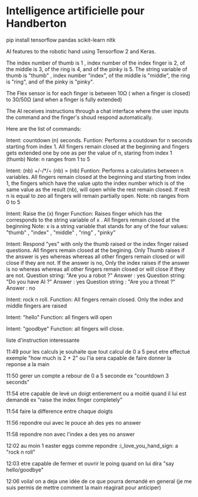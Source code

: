 # Intelligence artificielle pour Handberton

pip install tensorflow pandas scikit-learn nltk


AI features to the robotic hand using Tensorflow 2 and Keras. 

The index number of thumb is 1 , index number of the index finger is 2, of the middle is 3, of the ring is 4, and of the pinky is 5. The string variable of thumb is "thumb" , index number "index", of the middle is "middle", the ring is "ring", and of the pinky is "pinky". 

The Flex sensor is for each finger is between 10Ω ( when a finger is closed) to 30/50Ω (and when a finger is fully extended)


The AI receives instructions through a chat interface where the user inputs the command and the finger's shoud respond automatically.

Here are the list of commands:

Intent: countdown (n) seconds. 
Funtion: Performs a coutdown for n seconds starting from index 1. All fingers remain closed at the beginning and fingers gets extended one by one as per the value of n, staring from index 1 (thumb)
Note: n ranges from 1 to 5

Intent: (nb) +/-/*/÷ (nb) = (nb) 
Funtion: Performs a calculatins between n variables. All fingers remain closed at the beginning and starting from index 1, the fingers which have the value upto the index number which is of the same value as the result (nb), will open while the rest remain closed. If reslt n is equal to zeo all fingers will remain partially open.
Note: nb ranges from 0 to 5

Intent: Raise the (x) finger
Function: Raises finger which has the corresponds to the string variable of x . All fingers remain closed at the beginning
Note: x is a string variable that stands for any of the four values: "thumb" , "index" , "middle" , "ring" , "pinky"

Intent: Respond "yes" with only the thumb raised or the index finger raised questions.
All fingers remain closed at the begining. Only Thumb raises if the answer is yes whereas whereas all other fingers remain closed or will close if they are not. If the answer is no, Only the index raises if the answer is no whereas whereas all other fingers remain closed or will close if they are not.
Question string: "Are you a robot ?"
Answer : yes
Question string: "Do you have AI ?"
Answer : yes
Question string : "Are you a threat ?"
Answer : no

Intent: rock n roll.
Function: All fingers remain closed. Only the index and middle fingers are raised

Intent: "hello"
Function: all fingers will open

Intent: "goodbye"
Function: all fingers will close.


liste d'instruction interessante

11:49
pour les calculs je souhaite que tout calcul de  0 a 5 peut etre effectué exemple "how much is 2 + 2"  ou l'ia sera capable de faire donner la reponse a la main

11:50
gerer un compte a rebour de 0 a 5 seconde ex "countdown 3 seconds"

11:54
etre capable de levé un doigt entierement ou a moitié quand il lui est demandé ex "raise the index finger completely"

11:54
faire la difference entre chaque doigts

11:56
repondre oui avec le pouce ah des yes no answer

11:58
repondre non avec l'index a des yes no answer

12:02
au moin 1 easter eggs comme repondre :i_love_you_hand_sign: a "rock n roll"

12:03
etre capable de fermer et ouvrir le poing quand on lui dira "say hello/goodbye"

12:06
voila! on a deja une idée de ce que pourra demandé en general (je me suis permis de mettre comment la main réagirait pour anticiper)
